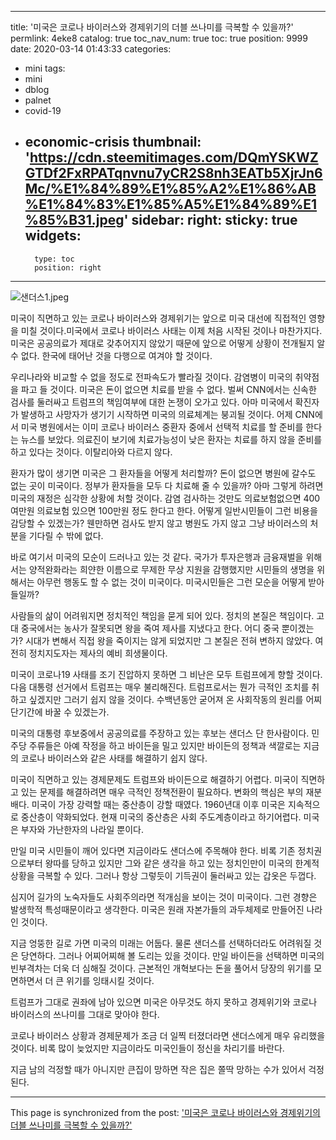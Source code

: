 
---
title: '미국은 코로나 바이러스와 경제위기의 더블 쓰나미를 극복할 수 있을까?'
permlink: 4eke8
catalog: true
toc_nav_num: true
toc: true
position: 9999
date: 2020-03-14 01:43:33
categories:
- mini
tags:
- mini
- dblog
- palnet
- covid-19
- economic-crisis
thumbnail: 'https://cdn.steemitimages.com/DQmYSKWZGTDf2FxRPATqnvnu7yCR2S8nh3EATb5XjrJn6Mc/%E1%84%89%E1%85%A2%E1%86%AB%E1%84%83%E1%85%A5%E1%84%89%E1%85%B31.jpeg'
sidebar:
    right:
        sticky: true
widgets:
    -
        type: toc
        position: right
---


![샌더스1.jpeg](https://cdn.steemitimages.com/DQmYSKWZGTDf2FxRPATqnvnu7yCR2S8nh3EATb5XjrJn6Mc/%E1%84%89%E1%85%A2%E1%86%AB%E1%84%83%E1%85%A5%E1%84%89%E1%85%B31.jpeg)


미국이 직면하고 있는 코로나 바이러스와 경제위기는 앞으로 미국 대선에 직접적인 영향을 미칠 것이다.미국에서 코로나 바이러스 사태는 이제 처음 시작된 것이나 마찬가지다. 미국은 공공의료가 제대로 갖추어지지 않았기 때문에 앞으로 어떻게 상황이 전개될지 알 수 없다. 한국에 태어난 것을 다행으로 여겨야 할 것이다.

우리나라와 비교할 수 없을 정도로 전파속도가 빨라질 것이다. 감염병이 미국의 취약점을 파고 들 것이다. 미국은 돈이 없으면 치료를 받을 수 없다. 벌써 CNN에서는 신속한 검사를 둘러싸고 트럼프의 책임여부에 대한 논쟁이 오가고 있다. 아마 미국에서 확진자가 발생하고 사망자가 생기기 시작하면 미국의 의료체계는 붕괴될 것이다. 어제 CNN에서 미국 병원에서는 이미 코로나 바이러스 중환자 중에서 선택적 치료를 할 준비를 한다는 뉴스를 보았다. 의료진이 보기에 치료가능성이 낮은 환자는 치료를 하지 않을 준비를 하고 있다는 것이다. 이탈리아와 다르지 않다.

환자가 많이 생기면 미국은 그 환자들을 어떻게 처리할까? 돈이 없으면 병원에 갈수도 없는 곳이 미국이다. 정부가 환자들을 모두 다 치료해 줄 수 있을까? 아마 그렇게 하려면 미국의 재정은 심각한 상황에 처할 것이다. 감염 검사하는 것만도 의료보험없으면 400여만원 의료보험 있으면 100만원 정도 한다고 한다. 어떻게 일반시민들이 그런 비용을 감당할 수 있겠는가? 웬만하면 검사도 받지 않고 병원도 가지 않고 그냥 바이러스의 처분을 기다릴 수 밖에 없다.

바로 여기서 미국의 모순이 드러나고 있는 것 같다. 국가가 투자은행과 금융재벌을 위해서는 양적완화라는 희얀한 이름으로 무제한 무상 지원을 감행했지만 시민들의 생명을 위해서는 아무런 행동도 할 수 없는 것이 미국이다. 미국시민들은 그런 모순을 어떻게 받아들일까?

사람들의 삶이 어려워지면 정치적인 책임을 묻게 되어 있다. 정치의 본질은 책임이다. 고대 중국에서는 농사가 잘못되면 왕을 죽여 제사를 지냈다고 한다. 어디 중국 뿐이겠는가? 시대가 변해서 직접 왕을 죽이지는 않게 되었지만 그 본질은 전혀 변하지 않았다. 여전히 정치지도자는 제사의 예비 희생물이다.

미국이 코로나19 사태를 조기 진압하지 못하면 그 비난은 모두 트럼프에게 향할 것이다. 다음 대통령 선거에서 트럼프는 매우 불리해진다. 트럼프로서는 뭔가 극적인 조치를 취하고 싶겠지만 그러기 쉽지 않을 것이다. 수백년동안 굳어져 온 사회작동의 원리를 어찌 단기간에 바꿀 수 있겠는가.

미국의 대통령 후보중에서 공공의료를 주장하고 있는 후보는 샌더스 단 한사람이다. 민주당 주류들은 아예 작정을 하고 바이든을 밀고 있지만 바이든의 정책과 색깔로는 지금의 코로나 바이러스와 같은 사태를 해결하기 쉽지 않다.

미국이 직면하고 있는 경제문제도 트럼프와 바이든으로 해결하기 어렵다. 미국이 직면하고 있는 문제를 해결하려면 매우 극적인 정책전환이 필요하다. 변화의 핵심은 부의 재분배다. 미국이 가장 강력할 때는 중산층이 강할 때였다. 1960년대 이후 미국은 지속적으로 중산층이 약화되었다. 현재 미국의 중산층은 사회 주도계층이라고 하기어렵다. 미국은 부자와 가난한자의 나라일 뿐이다.

만일 미국 시민들이 깨어 있다면 지금이라도 샌더스에 주목해야 한다. 비록 기존 정치권으로부터 왕따를 당하고 있지만 그와 같은 생각을 하고 있는 정치인만이 미국의 한계적 상황을 극복할 수 있다. 그러나 항상 그렇듯이 기득권이 둘러싸고 있는 갑옷은 두껍다.

심지어 길가의 노숙자들도 사회주의라면 적개심을 보이는 것이 미국이다. 그런 경향은 발생학적 특성때문이라고 생각한다. 미국은 원래 자본가들의 과두체제로 만들어진 나라인 것이다.

지금 엉뚱한 길로 가면 미국의 미래는 어둡다. 물론 샌더스를 선택하더라도 어려워질 것은 당연하다. 그러나 어찌어찌해 볼 도리는 있을 것이다. 만일 바이든을 선택하면 미국의 빈부격차는 더욱 더 심해질 것이다. 근본적인 개혁보다는 돈을 풀어서 당장의 위기를 모면하면서 더 큰 위기를 잉태시킬 것이다.

트럼프가 그대로 권좌에 남아 있으면 미국은 아무것도 하지 못하고 경제위기와 코로나 바이러스의 쓰나미를 그대로 맞아야 한다.

코로나 바이러스 상황과 경제문제가 조금 더 일찍 터졌더라면 샌더스에게 매우 유리했을 것이다. 비록 많이 늦었지만 지금이라도 미국인들이 정신을 차리기를 바란다.

지금 남의 걱정할 때가 아니지만 큰집이 망하면 작은 집은 쫄딱 망하는 수가 있어서 걱정된다.

- - -

This page is synchronized from the post: ['미국은 코로나 바이러스와 경제위기의 더블 쓰나미를 극복할 수 있을까?'](https://steemit.com/@oldstone/4eke8)
